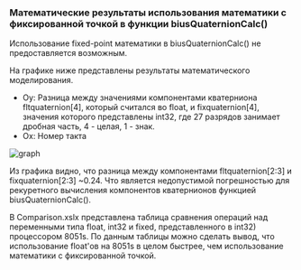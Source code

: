﻿### Математические результаты использования математики с фиксированной точкой в функции biusQuaternionCalc()

Использование fixed-point математики в biusQuaternionCalc() не предоставляется возможным.

На графике ниже представлены результаты  математического моделирования.
+ Oy: Разница между значениями компонентами кватерниона fltquaternion[4], который считался во float, и fixquaternion[4], значения которого представлены int32, где 27 разрядов занимает дробная часть, 4 - целая, 1 - знак.
+ Ox: Номер такта

![graph](https://i.imgur.com/kONaZZs.png)

Из графика видно, что разница между компонентами fltquaternion[2:3] и fixquaternion[2:3] ~0.24. Что является недопустимой погрешностью для рекуретного вычисления компонентов кватернионов функцией biusQuaternionCalc(). 

В Comparison.xslx представлена таблица сравнения операций над переменными типа float, int32 и fixed, представленного в int32) процессором 8051s. По данным таблицы можно сделать вывод, что использование float'ов на 8051s в целом быстрее, чем использование математики с фиксированной точкой.  

